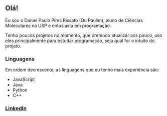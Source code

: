 ## Olá!
Eu sou o Daniel Paulo Pires Rissato (Ou Paulim), aluno de Ciências Moleculares na USP e entusiasta em programação.

Tenho poucos projetos no momento, que pretendo atualizar aos pouco, uso eles principalmente para estudar programação, seja qual for o intuito do projeto.

### Linguagens
Em ordem decrescente, as linguagens que eu tenho mais experiência são:
- JavaScript
- Java
- Python
- C++
### <a href="https://www.linkedin.com/in/daniel-paulo-pires-rissato-055262183/">LinkedIn</a>
